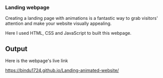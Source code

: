 ### Landing webpage

Creating a landing page with animations is a fantastic way to grab visitors' attention and make your website visually appealing.

Here I used HTML, CSS and JavaScript to built this webpage.

## Output
Here is the webpage's live link

https://bindu1724.github.io/Landing-animated-website/
